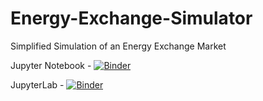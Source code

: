 # Energy-Exchange-Simulator
Simplified Simulation of an Energy Exchange Market 


Jupyter Notebook - [![Binder](https://mybinder.org/badge_logo.svg)](https://mybinder.org/v2/gh/ThanujSingaravelan/Energy-Exchange-Simulator/master?filepath=Energy_Exchange_Simulator.ipynb)

JupyterLab -  [![Binder](https://mybinder.org/badge_logo.svg)](https://mybinder.org/v2/gh/ThanujSingaravelan/Energy-Exchange-Simulator/master?urlpath=lab)
